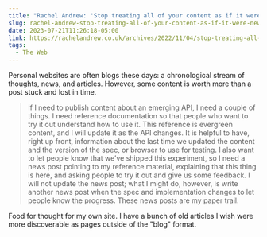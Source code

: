 ```yaml
---
title: "Rachel Andrew: 'Stop treating all of your content as if it were news'"
slug: rachel-andrew-stop-treating-all-of-your-content-as-if-it-were-news
date: 2023-07-21T11:26:18-05:00
link: https://rachelandrew.co.uk/archives/2022/11/04/stop-treating-all-of-your-content-as-if-it-were-news/
tags:
  - The Web
---
```


Personal websites are often blogs these days: a chronological stream of thoughts, news, and articles. However, some content is worth more than a post stuck and lost in time.

> If I need to publish content about an emerging API, I need a couple of things. I need reference documentation so that people who want to try it out understand how to use it. This reference is evergreen content, and I will update it as the API changes. It is helpful to have, right up front, information about the last time we updated the content and the version of the spec, or browser to use for testing. I also want to let people know that we’ve shipped this experiment, so I need a news post pointing to my reference material, explaining that this thing is here, and asking people to try it out and give us some feedback. I will not update the news post; what I might do, however, is write another news post when the spec and implementation changes to let people know the progress. These news posts are my paper trail.

Food for thought for my own site. I have a bunch of old articles I wish were more discoverable as pages outside of the "blog" format.
